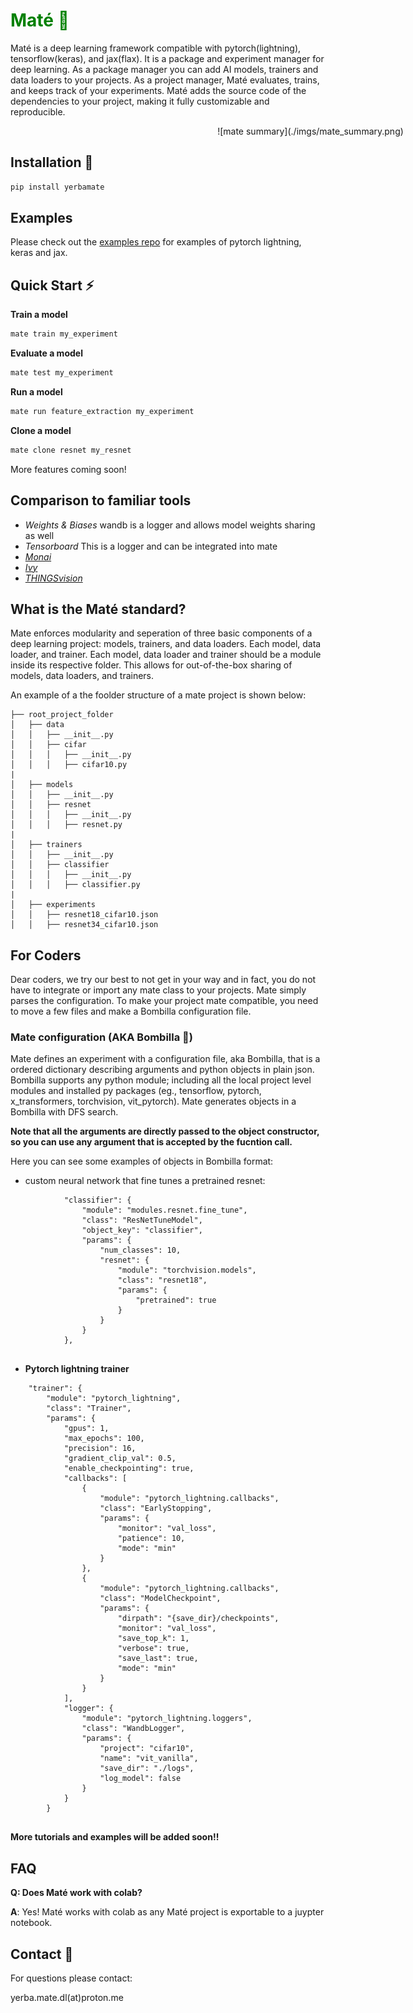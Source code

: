 <h1 style="color:green"><span style="color:green">Maté 🧉</span></h1>

Maté is a deep learning framework compatible with pytorch(lightning), tensorflow(keras), and jax(flax). It is a package and experiment manager for deep learning. As a package manager you can add AI models, trainers and data loaders to your projects. As a project manager, Maté evaluates, trains, and keeps track of your experiments. Maté adds the source code of the dependencies to your project, making it fully customizable and reproducible.

<div style="width:100vw; text-align:center">
![mate summary](./imgs/mate_summary.png)
</div>


## Installation 🔌

```bash
pip install yerbamate
```

## Examples

Please check out the [examples repo](https://github.com/ilex-paraguariensis/examples/) for examples of pytorch lightning, keras and jax.

## Quick Start ⚡

**Train a model**

```bash
mate train my_experiment
```

**Evaluate a model**

```bash
mate test my_experiment
```

**Run a model**

```bash
mate run feature_extraction my_experiment
```

**Clone a model**

```bash
mate clone resnet my_resnet
```

More features coming soon!

## Comparison to familiar tools

- *Weights & Biases* wandb is a logger and allows model weights sharing as well
- *Tensorboard* This is a logger and can be integrated into mate
- *[Monai](https://github.com/Project-MONAI/MONAI)*
- *[Ivy](https://github.com/unifyai/ivy)*
- *[THINGSvision](https://github.com/ViCCo-Group/thingsvision)*



## What is the Maté standard?
Mate enforces modularity and seperation of three basic components of a deep learning project: models, trainers, and data loaders. Each model, data loader, and trainer. Each model, data loader and trainer should be a module inside its respective folder. This allows for out-of-the-box sharing of models, data loaders, and trainers. 

An example of a the foolder structure of a mate project is shown below:

```
├── root_project_folder
│   ├── data
│   │   ├── __init__.py
│   │   ├── cifar
│   │   │   ├── __init__.py
│   │   │   ├── cifar10.py
|
│   ├── models
│   │   ├── __init__.py
│   │   ├── resnet
│   │   │   ├── __init__.py
│   │   │   ├── resnet.py
|
│   ├── trainers
│   │   ├── __init__.py
│   │   ├── classifier
│   │   │   ├── __init__.py
│   │   │   ├── classifier.py
|
│   ├── experiments
│   │   ├── resnet18_cifar10.json
│   │   ├── resnet34_cifar10.json

```





## For Coders
Dear coders, we try our best to not get in your way and in fact, you do not have to integrate or import any mate class to your projects. Mate simply parses the configuration. To make your project mate compatible, you need to move a few files and make a Bombilla configuration file. 

### Mate configuration (AKA Bombilla 🧉)
Mate defines an experiment with a configuration file, aka Bombilla, that is a ordered dictionary describing arguments and python objects in plain json. Bombilla supports any python module; including all the local project level modules and installed py packages (eg., tensorflow, pytorch, x_transformers, torchvision, vit_pytorch). Mate generates objects in a Bombilla with DFS search. 

**Note that all the arguments are directly passed to the object constructor, so you can use any argument that is accepted by the fucntion call.**

Here you can see some examples of objects in Bombilla format:
* custom neural network that fine tunes a pretrained resnet:
```
            "classifier": {
                "module": "modules.resnet.fine_tune",
                "class": "ResNetTuneModel",
                "object_key": "classifier",
                "params": {
                    "num_classes": 10,
                    "resnet": {
                        "module": "torchvision.models",
                        "class": "resnet18",
                        "params": {
                            "pretrained": true
                        }
                    }
                }
            },


```
* **Pytorch lightning trainer**

```
    "trainer": {
        "module": "pytorch_lightning",
        "class": "Trainer",
        "params": {
            "gpus": 1,
            "max_epochs": 100,
            "precision": 16,
            "gradient_clip_val": 0.5,
            "enable_checkpointing": true,
            "callbacks": [
                {
                    "module": "pytorch_lightning.callbacks",
                    "class": "EarlyStopping",
                    "params": {
                        "monitor": "val_loss",
                        "patience": 10,
                        "mode": "min"
                    }
                },
                {
                    "module": "pytorch_lightning.callbacks",
                    "class": "ModelCheckpoint",
                    "params": {
                        "dirpath": "{save_dir}/checkpoints",
                        "monitor": "val_loss",
                        "save_top_k": 1,
                        "verbose": true,
                        "save_last": true,
                        "mode": "min"
                    }
                }
            ],
            "logger": {
                "module": "pytorch_lightning.loggers",
                "class": "WandbLogger",
                "params": {
                    "project": "cifar10",
                    "name": "vit_vanilla",
                    "save_dir": "./logs",
                    "log_model": false
                }
            }
        }
    
```


**More tutorials and examples will be added soon!!**



## FAQ
**Q: Does Maté work with colab?**

**A**: Yes! Maté works with colab as any Maté project is exportable to a juypter notebook.

## Contact 🤝 

For questions please contact:

yerba.mate.dl(at)proton.me
